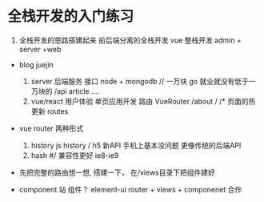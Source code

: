 # 全栈开发的入门练习
1. 全栈开发的思路搭建起来
    前后端分离的全栈开发  vue 
    整栈开发  admin + server +web

- blog juejin
    1. server   后端服务   接口
    node + mongodb  // 一万块
    go 就业就没有低于一万块的
    /api  article ....
    2. vue/react  用户体验  单页应用开发
    路由 VueRouter
    /about  /  /*    页面的热更新
    <router-view />  routes

- vue router 两种形式
    1. history   js  history /  h5  新API   手机上基本没问题  更像传统的后端API
    2. hash  #/  兼容性更好  ie8-ie9
- 先把完整的路由想一想, 搭建一下， 在/views目录下把组件建好
- component 
    站  组件？
    element-ui
    router + views + componenet 合作

